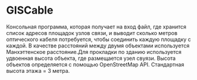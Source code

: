 # GISCable

Консольная программа, которая получает на вход файл, где хранится список адресов площадок узлов связи, и выводит сколько метров оптического кабеля потребуется, чтобы соединить каждую площадку с каждой. В качестве расстояний между двумя объектами используется Манхэттенское расстояние.Для прокладки по зданию используется удвоенная высота объекта, где размещается узел свуязи. Высота объектов определяется с помощью OpenStreetMap API. Стандартная высота этажа = 3 метра.
